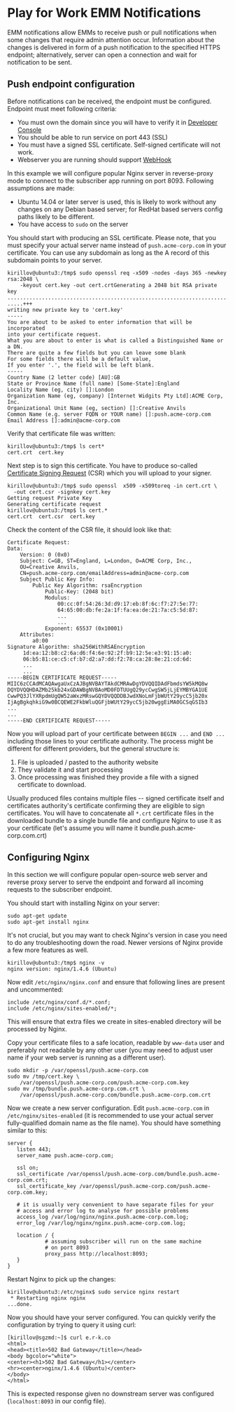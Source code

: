 Play for Work EMM Notifications
===============================

EMM notifications allow EMMs to receive push or pull notifications when some
changes that require admin attention occur. Information about the changes is
delivered in form of a push notification to the specified HTTPS endpoint;
alternatively, server can open a connection and wait for notification to be
sent.

Push endpoint configuration
---------------------------

Before notifications can be received, the endpoint must be configured. Endpoint must meet following criteria:

* You must own the domain since you will have to verify it in [Developer Console](https://console.developers.google.com)
* You should be able to run service on port 443 (SSL)
* You must have a signed SSL certificate. Self-signed certificate will not work.
* Webserver you are running should support [WebHook](http://en.wikipedia.org/wiki/Webhook)

In this example we will configure popular Nginx server in reverse-proxy mode to connect to the subscriber app running on port 8093. Following assumptions are made:

* Ubuntu 14.04 or later server is used, this is likely to work without any changes on any Debian based server; for RedHat based servers config paths likely to be different.
* You have access to `sudo` on the server

You should start with producing an SSL certificate. Please note, that you must specify your actual server name instead of `push.acme-corp.com` in your certificate. You can use any subdomain as long as the A record of this subdomain points to your server.

    kirillov@ubuntu3:/tmp$ sudo openssl req -x509 -nodes -days 365 -newkey rsa:2048 \
        -keyout cert.key -out cert.crtGenerating a 2048 bit RSA private key
    ...............................................................................................+++
    .....+++
    writing new private key to 'cert.key'
    -----
    You are about to be asked to enter information that will be incorporated
    into your certificate request.
    What you are about to enter is what is called a Distinguished Name or a DN.
    There are quite a few fields but you can leave some blank
    For some fields there will be a default value,
    If you enter '.', the field will be left blank.
    -----
    Country Name (2 letter code) [AU]:GB
    State or Province Name (full name) [Some-State]:England
    Locality Name (eg, city) []:London
    Organization Name (eg, company) [Internet Widgits Pty Ltd]:ACME Corp, Inc.
    Organizational Unit Name (eg, section) []:Creative Anvils
    Common Name (e.g. server FQDN or YOUR name) []:push.acme-corp.com
    Email Address []:admin@acme-corp.com

Verify that certificate file was written:

    kirillov@ubuntu3:/tmp$ ls cert*
    cert.crt  cert.key

Next step is to sign this certificate. You have to produce so-called [Certificate Signing Request](http://en.wikipedia.org/wiki/Certificate_signing_request) (CSR) which you will upload to your signer.

    kirillov@ubuntu3:/tmp$ sudo openssl  x509 -x509toreq -in cert.crt \
      -out cert.csr -signkey cert.key 
    Getting request Private Key
    Generating certificate request
    kirillov@ubuntu3:/tmp$ ls cert.*
    cert.crt  cert.csr  cert.key

Check the content of the CSR file, it should look like that:


    Certificate Request:
    Data:
        Version: 0 (0x0)
        Subject: C=GB, ST=England, L=London, O=ACME Corp, Inc., 
        OU=Creative Anvils, 
        CN=push.acme-corp.com/emailAddress=admin@acme-corp.com
        Subject Public Key Info:
            Public Key Algorithm: rsaEncryption
                Public-Key: (2048 bit)
                Modulus:
                    00:cc:0f:54:26:3d:d9:17:eb:8f:6c:f7:27:5e:77:
                    64:65:00:db:fe:2a:1f:fa:ea:de:21:7a:c5:5d:87:
                    ...
                    ...
                Exponent: 65537 (0x10001)
        Attributes:
            a0:00
    Signature Algorithm: sha256WithRSAEncryption
         1d:ea:12:b8:c2:6a:d6:f4:6e:92:2f:b9:12:5e:e3:91:15:a0:
         06:b5:81:ce:c5:cf:b7:d2:a7:dd:f2:78:ca:28:8e:21:cd:6d:
         ...
         ...
    -----BEGIN CERTIFICATE REQUEST-----
    MIIC6zCCAdMCAQAwgaUxCzAJBgNVBAYTAkdCMRAwDgYDVQQIDAdFbmdsYW5kMQ8w
    DQYDVQQHDAZMb25kb24xGDAWBgNVBAoMD0FDTUUgQ29ycCwgSW5jLjEYMBYGA1UE
    CwwPQ3JlYXRpdmUgQW52aWxzMRswGQYDVQQDDBJwdXNoLmFjbWUtY29ycC5jb20x
    IjAgBgkqhkiG9w0BCQEWE2FkbWluQGFjbWUtY29ycC5jb20wggEiMA0GCSqGSIb3
    ...
    ...
    -----END CERTIFICATE REQUEST-----

Now you will upload part of your certificate between `BEGIN ...` and `END ...` including those lines to your certificate authority. The process might be different for different providers, but the general structure is:

1. File is uploaded / pasted to the authority website
2. They validate it and start processing
3. Once processing was finished they provide a file with a signed certificate to download. 

Usually produced files contains multiple files -- signed certificate itself and certificates authority's certificate confirming they are eligible to sign certificates. You will have to concatenate all `*.crt` certificate files in the downloaded bundle to a single bundle file and configure Nginx to use it as your certificate (let's assume you will name it bundle.push.acme-corp.com.crt)

Configuring Nginx
-----------------

In this section we will configure popular open-source web server and reverse proxy server to serve the endpoint and forward all incoming requests to the subscriber endpoint.

You should start with installing Nginx on your server:

    sudo apt-get update
    sudo apt-get install nginx

It's not crucial, but you may want to check Nginx's version in case you need to do any troubleshooting down the road. Newer versions of Nginx provide a few more features as well.

    kirillov@ubuntu3:/tmp$ nginx -v
    nginx version: nginx/1.4.6 (Ubuntu)


Now edit `/etc/nginx/nginx.conf` and ensure that following lines are present and uncommented:

    include /etc/nginx/conf.d/*.conf;
    include /etc/nginx/sites-enabled/*;

This will ensure that extra files we create in sites-enabled directory will be processed by Nginx. 

Copy your certificate files to a safe location, readable by `www-data` user and preferably not readable by any other user (you may need to adjust user name if your web server is running as a different user).

    sudo mkdir -p /var/openssl/push.acme-corp.com
    sudo mv /tmp/cert.key \
        /var/openssl/push.acme-corp.com/push.acme-corp.com.key
    sudo mv /tmp/bundle.push.acme-corp.com.crt \
        /var/openssl/push.acme-corp.com/bundle.push.acme-corp.com.crt

Now we create a new server configuration. Edit `push.acme-corp.com` in `/etc/nginx/sites-enabled` (it is recommended to use your actual server fully-qualified domain name as the file name). You should have something similar to this:

    server {
       listen 443;
       server_name push.acme-corp.com;

       ssl on;
       ssl_certificate /var/openssl/push.acme-corp.com/bundle.push.acme-corp.com.crt;
       ssl_certificate_key /var/openssl/push.acme-corp.com/push.acme-corp.com.key;

       # it is usually very convenient to have separate files for your
       # access and error log to analyse for possible problems
       access_log /var/log/nginx/nginx.push.acme-corp.com.log;
       error_log /var/log/nginx/nginx.push.acme-corp.com.log;

       location / {
                # assuming subscriber will run on the same machine
                # on port 8093
                proxy_pass http://localhost:8093;
       }
    }

Restart Nginx to pick up the changes:

    kirillov@ubuntu3:/etc/nginx$ sudo service nginx restart
     * Restarting nginx nginx
    ...done.

Now you should have your server configured. You can quickly verify the configuration by trying to query it using curl:

    [kirillov@sgzmd:~]$ curl e.r-k.co
    <html>
    <head><title>502 Bad Gateway</title></head>
    <body bgcolor="white">
    <center><h1>502 Bad Gateway</h1></center>
    <hr><center>nginx/1.4.6 (Ubuntu)</center>
    </body>
    </html>

This is expected response given no downstream server was configured (`localhost:8093` in our config file).